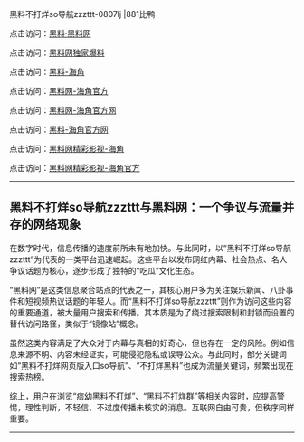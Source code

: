 黑料不打烊so导航zzzttt-0807lj |881比鸭

点击访问：<a href="https://heiliaolvzlu3.pages.dev">黑料·黑料网</a>

点击访问：<a href="https://heiliaoyvnrda.pages.dev">黑料网独家爆料</a>

点击访问：<a href="https://heiliaokof3cy.pages.dev">黑料-海角</a>

点击访问：<a href="https://heiliaotlyq53.pages.dev">黑料网-海角官方</a>

点击访问：<a href="https://heiliao3gvg9x.pages.dev">黑料网-海角官方网</a>

点击访问：<a href="https://jha.pages.dev/">黑料-海角官方网</a>

点击访问：<a href="https://heiliaoxfe5rb.pages.dev">黑料网精彩影视-海角</a>

点击访问：<a href="https://heiliaoubleqx.pages.dev">黑料网精彩影视-海角官方</a>

---

## 黑料不打烊so导航zzzttt与黑料网：一个争议与流量并存的网络现象

在数字时代，信息传播的速度前所未有地加快。与此同时，以“黑料不打烊so导航zzzttt”为代表的一类平台迅速崛起。这些平台以发布网红内幕、社会热点、名人争议话题为核心，逐步形成了独特的“吃瓜”文化生态。

“黑料网”是这类信息聚合站点的代表之一，其核心用户多为关注娱乐新闻、八卦事件和短视频热议话题的年轻人。而“黑料不打烊so导航zzzttt”则作为访问这些内容的重要通道，被大量用户搜索和传播。其本质是为了绕过搜索限制和封锁而设置的替代访问路径，类似于“镜像站”概念。

虽然这类内容满足了大众对于内幕与真相的好奇心，但也存在一定的风险。例如信息来源不明、内容未经证实，可能侵犯隐私或误导公众。与此同时，部分关键词如“黑料不打烊网页版入口so导航”、“不打烊黑料”也成为流量关键词，频繁出现在搜索热榜。

综上，用户在浏览“痞幼黑料不打烊”、“黑料不打烊群”等相关内容时，应提高警惕，理性判断，不轻信、不过度传播未核实的消息。互联网自由可贵，但秩序同样重要。

---

